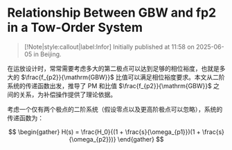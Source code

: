 # Relationship Between GBW and fp2 in a Tow-Order System

> [!Note|style:callout|label:Infor]
> Initially published at 11:58 on 2025-06-05 in Beijing.

在运放设计时，常常需要考虑多大的第二极点可以达到足够的相位裕度，也就是多大的 $\frac{f_{p2}}{\mathrm{GBW}}$ 比值可以满足相位裕度要求。本文从二阶系统的传递函数出发，推导了 $\mathrm{PM}$ 和比值 $\frac{f_{p2}}{\mathrm{GBW}}$ 之间的关系，为补偿操作提供了理论依据。


考虑一个仅有两个极点的二阶系统（假设零点以及更高阶极点可以忽略），系统的传递函数为：

$$
\begin{gather}
H(s) = \frac{H_0}{(1 + \frac{s}{\omega_{p1}})(1 + \frac{s}{\omega_{p2}})}
\end{gather}
$$

